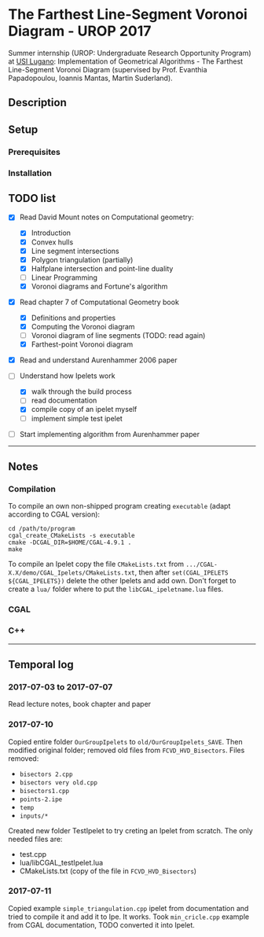 # The Farthest Line-Segment Voronoi Diagram - UROP 2017

Summer internship (UROP: Undergraduate Research Opportunity Program) at
[USI Lugano](http://inf.usi.ch): Implementation of Geometrical Algorithms -
The Farthest Line-Segment Voronoi Diagram (supervised by Prof. Evanthia
Papadopoulou, Ioannis Mantas, Martin Suderland).


## Description

## Setup

### Prerequisites
### Installation



## TODO list

- [x] Read David Mount notes on Computational geometry:
  - [x] Introduction
  - [x] Convex hulls
  - [x] Line segment intersections
  - [x] Polygon triangulation (partially)
  - [x] Halfplane intersection and point-line duality
  - [ ] Linear Programming
  - [x] Voronoi diagrams and Fortune's algorithm
- [x] Read chapter 7 of Computational Geometry book
  - [x] Definitions and properties
  - [x] Computing the Voronoi diagram
  - [ ] Voronoi diagram of line segments (TODO: read again)
  - [x] Farthest-point Voronoi diagram
- [x] Read and understand Aurenhammer 2006 paper
- [ ] Understand how Ipelets work
  - [x] walk through the build process
  - [ ] read documentation
  - [x] compile copy of an ipelet myself
  - [ ] implement simple test ipelet
- [ ] Start implementing algorithm from Aurenhammer paper


--------------------------------------------------------------------------------
## Notes

### Compilation

To compile an own non-shipped program creating `executable` (adapt according to
CGAL version):
```shell
cd /path/to/program
cgal_create_CMakeLists -s executable
cmake -DCGAL_DIR=$HOME/CGAL-4.9.1 .
make
```

To compile an Ipelet copy the file `CMakeLists.txt` from
`.../CGAL-X.X/demo/CGAL_Ipelets/CMakeLists.txt`, then after
`set(CGAL_IPELETS ${CGAL_IPELETS})` delete the other Ipelets and add own. Don't
forget to create a `lua/` folder where to put the `libCGAL_ipeletname.lua`
files.

### CGAL

### C++


--------------------------------------------------------------------------------
## Temporal log

### 2017-07-03 to 2017-07-07

Read lecture notes, book chapter and paper

### 2017-07-10

Copied entire folder `OurGroupIpelets` to `old/OurGroupIpelets_SAVE`. Then
modified original folder; removed old files from `FCVD_HVD_Bisectors`.
Files removed:
  * `bisectors 2.cpp`
  * `bisectors very old.cpp`
  * `bisectors1.cpp`
  * `points-2.ipe`
  * `temp`
  * `inputs/*`

Created new folder TestIpelet to try creting an Ipelet from scratch. The only
needed files are:
  * test.cpp
  * lua/libCGAL_testIpelet.lua
  * CMakeLists.txt (copy of the file in `FCVD_HVD_Bisectors`)

### 2017-07-11
Copied example `simple_triangulation.cpp` ipelet from documentation and tried to
compile it and add it to Ipe. It works.
Took `min_cricle.cpp` example from CGAL documentation, TODO converted it into Ipelet.
